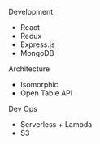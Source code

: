 Development
- React
- Redux
- Express.js
- MongoDB

Architecture
- Isomorphic
- Open Table API

Dev Ops
- Serverless + Lambda
- S3
